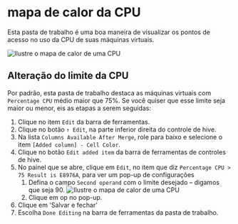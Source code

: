# <a name="cpu-heatmap"></a>mapa de calor da CPU

Esta pasta de trabalho é uma boa maneira de visualizar os pontos de acesso no uso da CPU de suas máquinas virtuais.

![Ilustre o mapa de calor de uma CPU](cpu-heatmap.png)

## <a name="changing-the-cpu-threshold"></a>Alteração do limite da CPU
Por padrão, esta pasta de trabalho destaca as máquinas virtuais com `Percentage CPU` médio maior que 75%. Se você quiser que esse limite seja maior ou menor, eis as etapas a serem seguidas:

1. Clique no item `Edit` da barra de ferramentas.
2. Clique no botão `↑ Edit`, na parte inferior direita do controle de hive.
3. Na lista `Columns Available After Merge`, role para baixo e selecione o item `[Added column] - Cell Color`.
4. Clique no botão `Edit added item` da barra de ferramentas de controles de hive.
5. No painel que se abre, clique em `Edit`, no item que diz `Percentage CPU > 75 Result is E8976A`, para ver um pop-up de configurações
    1. Defina o campo `Second operand` com o limite desejado – digamos que seja 90.
        ![Ilustre o mapa de calor de uma CPU](cpu-heatmap-column-settings.png)
    2. Clique em op no pop-up.
6. Clique em 'Salvar e fechar'
7. Escolha `Done Editing` na barra de ferramentas da pasta de trabalho.
